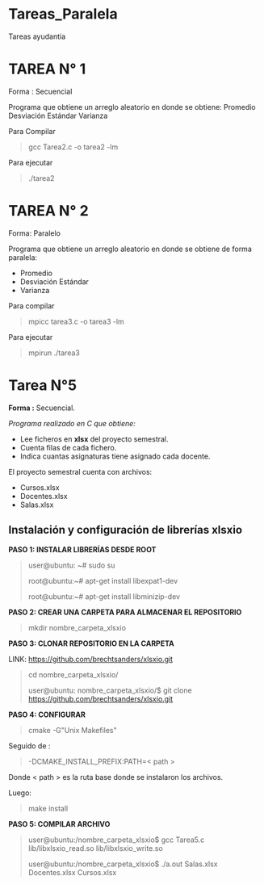 # Tareas_Paralela
Tareas ayudantia

# TAREA N° 1

Forma : Secuencial

Programa que obtiene un arreglo aleatorio en donde se obtiene:
Promedio
Desviación Estándar
Varianza

Para Compilar

> gcc Tarea2.c -o tarea2 -lm

Para ejecutar
> ./tarea2


# TAREA N° 2

Forma: Paralelo

Programa que obtiene un arreglo aleatorio en donde se obtiene de forma paralela:
- Promedio
- Desviación Estándar
- Varianza

Para compilar

> mpicc tarea3.c -o tarea3 -lm

Para ejecutar

> mpirun ./tarea3


# Tarea N°5

**Forma :** Secuencial.

*Programa realizado en C que obtiene:*
- Lee ficheros en **xlsx** del proyecto semestral.
- Cuenta filas de cada fichero.
- Indica cuantas asignaturas tiene asignado cada docente.

El proyecto semestral cuenta con archivos:
- Cursos.xlsx
- Docentes.xlsx
- Salas.xlsx


## Instalación y configuración de librerías xlsxio

**PASO 1: INSTALAR LIBRERÍAS DESDE ROOT**

> user@ubuntu: ~# sudo su
>
> root@ubuntu:~# apt-get install libexpat1-dev
>
> root@ubuntu:~# apt-get install libminizip-dev


**PASO 2: CREAR UNA CARPETA PARA ALMACENAR EL REPOSITORIO**

> mkdir nombre_carpeta_xlsxio


**PASO 3: CLONAR REPOSITORIO EN LA CARPETA**

LINK: https://github.com/brechtsanders/xlsxio.git

> cd nombre_carpeta_xlsxio/
>
> user@ubuntu: nombre_carpeta_xlsxio/$ git clone https://github.com/brechtsanders/xlsxio.git

**PASO 4: CONFIGURAR**
> cmake -G"Unix Makefiles"

Seguido de :

> -DCMAKE_INSTALL_PREFIX:PATH=< path >

Donde < path > es la ruta base donde se instalaron los archivos.

Luego:
> make install

**PASO 5: COMPILAR ARCHIVO**

> user@ubuntu:/nombre_carpeta_xlsxio$ gcc Tarea5.c lib/libxlsxio_read.so lib/libxlsxio_write.so
>
> user@ubuntu:/nombre_carpeta_xlsxio$ ./a.out Salas.xlsx Docentes.xlsx Cursos.xlsx
